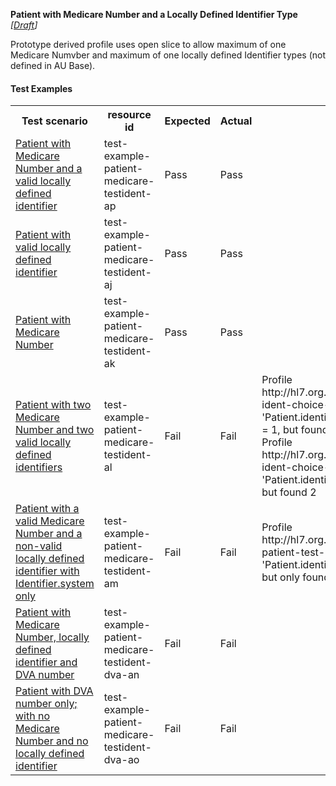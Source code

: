 **Patient with Medicare Number and a Locally Defined Identifier Type** *[[Draft](http://hl7.org/fhir/r4/valueset-publication-status.html)]*

Prototype derived profile uses open slice to allow maximum of one Medicare Numvber and maximum of one locally defined Identifier types (not defined in AU Base).

#### Test Examples

<table class="list" style="width:100%">
    <colgroup>
       <col span="1" style="width: 19%;"/>
       <col span="1" style="width: 25%;"/>
       <col span="1" style="width: 10%;"/>
       <col span="1" style="width: 10%;"/>
       <col span="1" style="width: 20%;"/>
    </colgroup>
	<tbody>
      <tr>
        <th>Test scenario</th>
        <th>resource id</th>
        <th>Expected</th>
        <th>Actual</th>
		<th>Notes</th>
      </tr>
      <tr>
        <td><a href="Patient-test-example-patient-medicare-testident-ap.html">Patient with Medicare Number and a valid locally defined identifier</a></td>
        <td>test-example-patient-medicare-testident-ap</td>
        <td>Pass</td>
        <td>Pass</td>
        <td></td>
      </tr>
      <tr>
        <td><a href="Patient-test-example-patient-medicare-testident-aj.html">Patient with valid locally defined identifier</a></td>
        <td>test-example-patient-medicare-testident-aj</td>
        <td>Pass</td>
        <td>Pass</td>
        <td></td>
      </tr>
      <tr>
        <td><a href="Patient-test-example-patient-medicare-testident-ak.html">Patient with Medicare Number</a></td>
        <td>test-example-patient-medicare-testident-ak</td>
        <td>Pass</td>
        <td>Pass</td>
        <td></td>
      </tr>
      <tr>
        <td><a href="Patient-test-example-patient-medicare-testident-al.html">Patient with two Medicare Number and two valid locally defined identifiers</a></td>
        <td>test-example-patient-medicare-testident-al</td>
        <td>Fail</td>
        <td>Fail</td>
        <td>Profile http://hl7.org.au/fhir/StructureDefinition/patient-ident-choice-ihi-testident, Element 'Patient.identifier[medicareNumber]': max allowed = 1, but found 2</br>	Profile http://hl7.org.au/fhir/StructureDefinition/patient-ident-choice-ihi-testident, Element 'Patient.identifier[testIdentifier]': max allowed = 1, but found 2</td>
      </tr>
      <tr>
        <td><a href="Patient-test-example-patient-medicare-testident-am.html">Patient with a valid Medicare Number and a non-valid locally defined identifier with Identifier.system only</a></td>
        <td>test-example-patient-medicare-testident-am</td>
        <td>Fail</td>
        <td>Fail</td>
        <td>Profile http://hl7.org.au/fhir/StructureDefinition/identifier-patient-test-ident, Element 'Patient.identifier[1].value': minimum required = 1, but only found 0</td>
      </tr>
      <tr>
        <td><a href="Patient-test-example-patient-medicare-testident-dva-an.html">Patient with Medicare Number, locally defined identifier and DVA number</a></td>
        <td>test-example-patient-medicare-testident-dva-an</td>
        <td>Fail</td>
        <td>Fail</td>
        <td></td>
      </tr>
      <tr>
        <td><a href="Patient-test-example-patient-medicare-testident-dva-ao.html">Patient with DVA number only; with no Medicare Number and no locally defined identifier</a></td>
        <td>test-example-patient-medicare-testident-dva-ao</td>
        <td>Fail</td>
        <td>Fail</td>
        <td></td>
      </tr>
     </tbody>
</table>